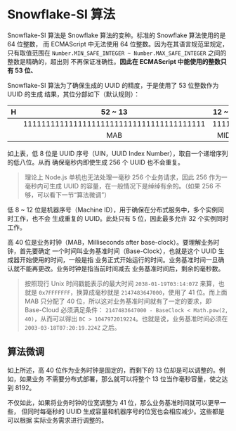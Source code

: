 # Snowflake-SI 算法

Snowflake-SI 算法是 Snowflake 算法的变种。标准的 Snowflake 算法使用的是 64 位整数，
而 ECMAScript 中无法使用 64 位整数。因为在其语言规范里规定，只有取值范围在
`Number.MIN_SAFE_INTEGER ~ Number.MAX_SAFE_INTEGER` 之间的整数是精确的，超出则
不再保证准确性。**因此在 ECMAScript 中能使用的整数只有 53 位、**

Snowflake-SI 算法为了确保生成的 UUID 的精度，于是使用了 53 位整数作为 UUID 的生成
结果，其位分部如下（默认规则）：

| H |                  52 ~ 13                 | 12 ~ 8 |   7 ~ 0  | L |
|:-:|:----------------------------------------:|:------:|:--------:|:-:|
|   | 1111111111111111111111111111111111111111 | 11111  | 11111111 |   |
|   |                   MAB                    |  MID   |   UIN    |   |

如上表，低 8 位是 UUID 序号（UIN，UUID Index Number），取自一个递增序列的低八位。从而
确保毫秒内即使生成 256 个 UUID 也不会重复。

> 理论上 Node.js 单机也无法处理一毫秒 256 个业务请求，因此 256 作为一毫秒内可生成
> UUID 的容量，在一般情况下是绰绰有余的。（如果 256 不够，可以看下一节“算法微调”）

低 8 ~ 12 位是机器序号（Machine ID），用于确保在分布式服务中，多个实例同时工作，也不会
生成重复的 UUID。此处只有 5 位，因此最多允许 32 个实例同时工作。

高 40 位是业务时钟（MAB，Milliseconds after base-clock）。要理解业务时钟，首先要确定
一个时间叫业务基准时间（Base-Clock），也就是这个 UUID 生成器开始使用的时间，一般是指
业务正式开始运行的时间。业务基准时间一旦确认就不能再更改。业务时钟是指当前时间减去
业务基准时间后，剩余的毫秒数。

> 按照现行 Unix 时间戳能表示的最大时间 `2038-01-19T03:14:07Z` 来算，也就是
> `0x7FFFFFFF`，换算成毫秒就是 `2147483647000`，使用了 41 位。而上面 MAB 只分配了
> 40 位，所以这对业务基准时间就有了一定的要求，即 Base-Cloud 必须满足条件：
> `2147483647000 - BaseClock < Math.pow(2, 40)`，从而可以得出 
> `BC > 1047972019224`。也就是说，业务基准时间必须在 `2003-03-18T07:20:19.224Z`
> 之后。

## 算法微调

如上所述，高 40 位作为业务时钟是固定的，而剩下的 13 位却是可以调整的。例如，如果业务
不需要分布式部署，那么就可以将整个 13 位当作毫秒容量，使之达到 8192。

不仅如此，如果将业务时钟的位宽调整为 41 位，那么业务基准时间就可以更早一些，
但同时每毫秒的 UUID 生成容量和机器序号的位宽也会相应减少。这些都是可以根据
实际业务需求进行调整的。
